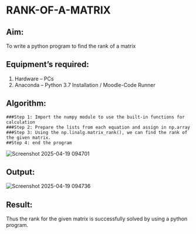 # RANK-OF-A-MATRIX
## Aim:
To write a python program to find the rank of a matrix
## Equipment’s required:
1. 	Hardware – PCs
2. 	Anaconda – Python 3.7 Installation / Moodle-Code Runner
## Algorithm:
```
###Step 1: Import the numpy module to use the built-in functions for calculation
###Step 2: Prepare the lists from each equation and assign in np.array
###Step 3: Using the np.linalg.matrix_rank(), we can find the rank of the given matrix.
##Step 4: end the program
```
![Screenshot 2025-04-19 094701](https://github.com/user-attachments/assets/231a54fd-451f-4902-a113-0fa1f2dad9b1)

## Output:
![Screenshot 2025-04-19 094736](https://github.com/user-attachments/assets/4aa3fcf3-b265-4522-a197-dd1e22abfa03)

## Result:
Thus the rank for the given matrix is successfully solved by  using a python program.


